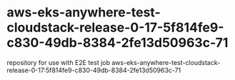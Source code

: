 # aws-eks-anywhere-test-cloudstack-release-0-17-5f814fe9-c830-49db-8384-2fe13d50963c-71
repository for use with E2E test job aws-eks-anywhere-test-cloudstack-release-0-17:5f814fe9-c830-49db-8384-2fe13d50963c-71
